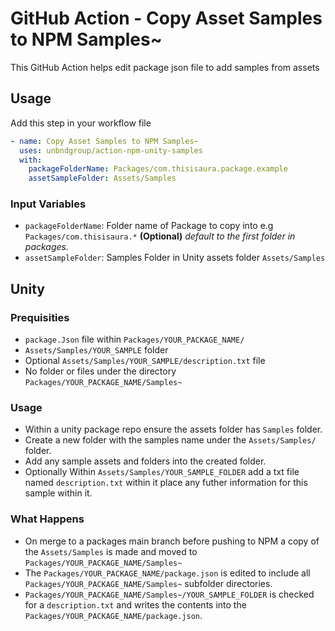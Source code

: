 # GitHub Action - Copy Asset Samples to NPM Samples~
This GitHub Action helps edit package json file to add samples from assets

## Usage

Add this step in your workflow file
```yaml
- name: Copy Asset Samples to NPM Samples~
  uses: unbndgroup/action-npm-unity-samples
  with:
    packageFolderName: Packages/com.thisisaura.package.example
    assetSampleFolder: Assets/Samples
```
### Input Variables

- `packageFolderName`: Folder name of Package to copy into e.g `Packages/com.thisisaura.*`
**(Optional)** *default to the first folder in packages.*
- `assetSampleFolder`: Samples Folder in Unity assets folder `Assets/Samples`

## Unity
### Prequisities

+ `package.Json` file within `Packages/YOUR_PACKAGE_NAME/`
+ `Assets/Samples/YOUR_SAMPLE` folder
+ Optional `Assets/Samples/YOUR_SAMPLE/description.txt` file
+ No folder or files under the directory `Packages/YOUR_PACKAGE_NAME/Samples~`

### Usage

+ Within a unity package repo ensure the assets folder has `Samples` folder.
+ Create a new folder with the samples name under the `Assets/Samples/` folder.
+ Add any sample assets and folders into the created folder.
+ Optionally Within `Assets/Samples/YOUR_SAMPLE_FOLDER` add a txt file named `description.txt` within it place any futher information for this sample within it. 

### What Happens

+ On merge to a packages main branch before pushing to NPM a copy of the `Assets/Samples` is made and moved to `Packages/YOUR_PACKAGE_NAME/Samples~` 
+ The `Packages/YOUR_PACKAGE_NAME/package.json` is edited to include all `Packages/YOUR_PACKAGE_NAME/Samples~` subfolder directories.
+ `Packages/YOUR_PACKAGE_NAME/Samples~/YOUR_SAMPLE_FOLDER` is checked for a `description.txt` and writes the contents into the `Packages/YOUR_PACKAGE_NAME/package.json`.






